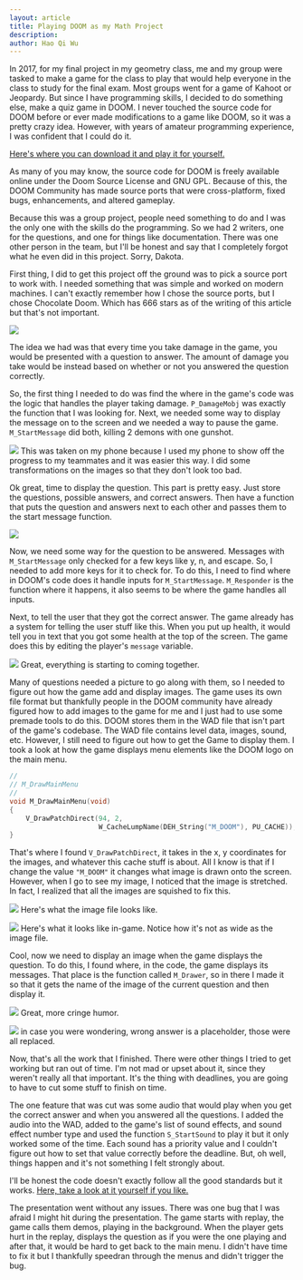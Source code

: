 ```yaml
---
layout: article
title: Playing DOOM as my Math Project
description:
author: Hao Qi Wu
---
```


In 2017, for my final project in my geometry class, me and my group were tasked to make a game for the class to play that would help everyone in the class to study for the final exam. Most groups went for a game of Kahoot or Jeopardy. But since I have programming skills, I decided to do something else, make a quiz game in DOOM. I never touched the source code for DOOM before or ever made modifications to a game like DOOM, so it was a pretty crazy idea. However, with years of amateur programming experience, I was confident that I could do it.

[Here's where you can download it and play it for yourself.](https://github.com/yourWaifu/quiz-game-doom-mod/releases)

As many of you may know, the source code for DOOM is freely available online under the Doom Source License and GNU GPL. Because of this, the DOOM Community has made source ports that were cross-platform, fixed bugs, enhancements, and altered gameplay.

Because this was a group project, people need something to do and I was the only one with the skills do the programming. So we had 2 writers, one for the questions, and one for things like documentation. There was one other person in the team, but I'll be honest and say that I completely forgot what he even did in this project. Sorry, Dakota.

First thing, I did to get this project off the ground was to pick a source port to work with. I needed something that was simple and worked on modern machines. I can't exactly remember how I chose the source ports, but I chose Chocolate Doom. Which has 666 stars as of the writing of this article but that's not important.

![](/images/2019-8-doom666stars.png)

The idea we had was that every time you take damage in the game, you would be presented with a question to answer. The amount  of damage you take would be instead based on whether or not you answered the question correctly.

So, the first thing I needed to do was find the where in the game's code was the logic that handles the player taking damage. ``P_DamageMobj`` was exactly the function that I was looking for. Next, we needed some way to display the message on to the screen and we needed a way to pause the game. ``M_StartMessage`` did both, killing 2 demons with one gunshot.

![](/images/2019-8-doom-burn-baby.jpg)
This was taken on my phone because I used my phone to show off the progress to my teammates and it was easier this way. I did some transformations on the images so that they don't look too bad.

Ok great, time to display the question. This part is pretty easy. Just store the questions, possible answers, and correct answers. Then have a function that puts the question and answers next to each other and passes them to the start message function.

![](/images/2019-8-doom-question.jpg)

Now, we need some way for the question to be answered. Messages with ``M_StartMessage`` only checked for a few keys like y, n, and escape. So, I needed to add more keys for it to check for. To do this, I need to find where in DOOM's code does it handle inputs for ``M_StartMessage``. ``M_Responder`` is the function where it happens, it also seems to be where the game handles all inputs.

Next, to tell the user that they got the correct answer. The game already has a system for telling the user stuff like this. When you put up health, it would tell you in text that you got some health at the top of the screen. The game does this by editing the player's ``message`` variable.

![](/images/2019-8-doom-player-message.jpg)
Great, everything is starting to coming together.

Many of questions needed a picture to go along with them, so I needed to figure out how the game add and display images. The game uses its own file format but thankfully people in the DOOM community have already figured how to add images to the game for me and I just had to use some premade tools to do this. DOOM stores them in the WAD file that isn't part of the game's codebase. The WAD file contains level data, images, sound, etc. However, I still need to figure out how to get the Game to display them. I took a look at how the game displays menu elements like the DOOM logo on the main menu.

```c
//
// M_DrawMainMenu
//
void M_DrawMainMenu(void)
{
    V_DrawPatchDirect(94, 2,
                      W_CacheLumpName(DEH_String("M_DOOM"), PU_CACHE));
}
```
That's where I found ``V_DrawPatchDirect``, it takes in the x, y coordinates for the images, and whatever this cache stuff is about. All I know is that if I change the value ``"M_DOOM"`` it changes what image is drawn onto the screen. However, when I go to see my image, I noticed that the image is stretched. In fact, I realized that all the images are squished to fix this.

![](/images/2019-8-doom-title-raw.png)
Here's what the image file looks like.

![](/images/2019-8-doom-title.jpg)
Here's what it looks like in-game. Notice how it's not as wide as the image file.

Cool, now we need to display an image when the game displays the question. To do this, I found where, in the code, the game displays its messages. That place is the function called ``M_Drawer``, so in there I made it so that it gets the name of the image of the current question and then display it.

![](/images/2019-8-doom-mixtape.jpg)
Great, more cringe humor.

![](/images/2019-8-doom-question2.jpg)
 in case you were wondering, wrong answer is a placeholder, those were all replaced.

Now, that's all the work that I finished. There were other things I tried to get working but ran out of time. I'm not mad or upset about it, since they weren't really all that important. It's the thing with deadlines, you are going to have to cut some stuff to finish on time.

The one feature that was cut was some audio that would play when you get the correct answer and when you answered all the questions. I added the audio into the WAD, added to the game's list of sound effects, and sound effect number type and used the function ``S_StartSound`` to play it but it only worked some of the time. Each sound has a priority value and I couldn't figure out how to set that value correctly before the deadline. But, oh well, things happen and it's not something I felt strongly about.

I'll be honest the code doesn't exactly follow all the good standards but it works. [Here, take a look at it yourself if you like.](https://github.com/yourWaifu/quiz-game-doom-mod/commit/130f90faac1871c4dd9d47a8f9264ede5fed4bca)

The presentation went without any issues. There was one bug that I was afraid I might hit during the presentation. The game starts with replay, the game calls them demos, playing in the background. When the player gets hurt in the replay, displays the question as if you were the one playing and after that, it would be hard to get back to the main menu. I didn't have time to fix it but I thankfully speedran through the menus and didn't trigger the bug.
